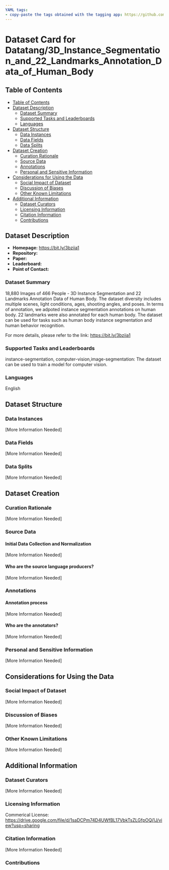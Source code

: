 ```yaml
---
YAML tags:
- copy-paste the tags obtained with the tagging app: https://github.com/huggingface/datasets-tagging
---
```


# Dataset Card for Datatang/3D_Instance_Segmentation_and_22_Landmarks_Annotation_Data_of_Human_Body

## Table of Contents
- [Table of Contents](#table-of-contents)
- [Dataset Description](#dataset-description)
  - [Dataset Summary](#dataset-summary)
  - [Supported Tasks and Leaderboards](#supported-tasks-and-leaderboards)
  - [Languages](#languages)
- [Dataset Structure](#dataset-structure)
  - [Data Instances](#data-instances)
  - [Data Fields](#data-fields)
  - [Data Splits](#data-splits)
- [Dataset Creation](#dataset-creation)
  - [Curation Rationale](#curation-rationale)
  - [Source Data](#source-data)
  - [Annotations](#annotations)
  - [Personal and Sensitive Information](#personal-and-sensitive-information)
- [Considerations for Using the Data](#considerations-for-using-the-data)
  - [Social Impact of Dataset](#social-impact-of-dataset)
  - [Discussion of Biases](#discussion-of-biases)
  - [Other Known Limitations](#other-known-limitations)
- [Additional Information](#additional-information)
  - [Dataset Curators](#dataset-curators)
  - [Licensing Information](#licensing-information)
  - [Citation Information](#citation-information)
  - [Contributions](#contributions)

## Dataset Description

- **Homepage:** https://bit.ly/3bziia1
- **Repository:**
- **Paper:**
- **Leaderboard:**
- **Point of Contact:**

### Dataset Summary

18,880 Images of 466 People - 3D Instance Segmentation and 22 Landmarks Annotation Data of Human Body. The dataset diversity includes multiple scenes, light conditions, ages, shooting angles, and poses. In terms of annotation, we adpoted instance segmentation annotations on human body. 22 landmarks were also annotated for each human body. The dataset can be used for tasks such as human body instance segmentation and human behavior recognition.
                                                                                                                                  
For more details, please refer to the link: https://bit.ly/3bziia1

### Supported Tasks and Leaderboards

instance-segmentation, computer-vision,image-segmentation: The dataset can be used to train a model for computer vision.

### Languages
English

## Dataset Structure

### Data Instances

[More Information Needed]

### Data Fields

[More Information Needed]

### Data Splits

[More Information Needed]

## Dataset Creation

### Curation Rationale

[More Information Needed]

### Source Data

#### Initial Data Collection and Normalization

[More Information Needed]

#### Who are the source language producers?

[More Information Needed]

### Annotations

#### Annotation process

[More Information Needed]

#### Who are the annotators?

[More Information Needed]

### Personal and Sensitive Information

[More Information Needed]

## Considerations for Using the Data

### Social Impact of Dataset

[More Information Needed]

### Discussion of Biases

[More Information Needed]

### Other Known Limitations

[More Information Needed]

## Additional Information

### Dataset Curators

[More Information Needed]

### Licensing Information

Commerical License: https://drive.google.com/file/d/1saDCPm74D4UWfBL17VbkTsZLGfpOQj1J/view?usp=sharing  

### Citation Information

[More Information Needed]

### Contributions